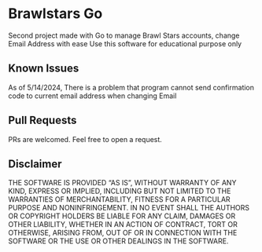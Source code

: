 # Brawlstars Go
Second project made with Go to manage Brawl Stars accounts, change Email Address with ease
Use this software for educational purpose only

## Known Issues
As of 5/14/2024, There is a problem that program cannot send confirmation code to current email address when changing Email

## Pull Requests
PRs are welcomed. Feel free to open a request.

## Disclaimer
THE SOFTWARE IS PROVIDED “AS IS”, WITHOUT WARRANTY OF ANY KIND, EXPRESS OR IMPLIED, INCLUDING BUT NOT LIMITED TO THE WARRANTIES OF MERCHANTABILITY, FITNESS FOR A PARTICULAR PURPOSE AND NONINFRINGEMENT. IN NO EVENT SHALL THE AUTHORS OR COPYRIGHT HOLDERS BE LIABLE FOR ANY CLAIM, DAMAGES OR OTHER LIABILITY, WHETHER IN AN ACTION OF CONTRACT, TORT OR OTHERWISE, ARISING FROM, OUT OF OR IN CONNECTION WITH THE SOFTWARE OR THE USE OR OTHER DEALINGS IN THE SOFTWARE.